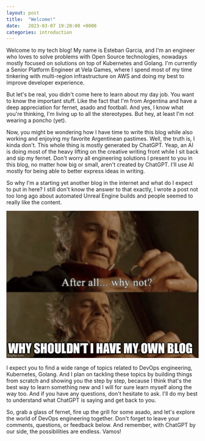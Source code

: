 ```yaml
---
layout: post
title:  "Welcome!"
date:   2023-03-07 19:20:00 +0000
categories: introduction
---
```

Welcome to my tech blog! My name is Esteban Garcia, and I'm an engineer who loves to solve problems with Open Source technologies, nowadays mostly focused on solutions on top of Kubernetes and Golang. I'm currently a Senior Platform Engineer at Vela Games, where I spend most of my time tinkering with multi-region infrastructure on AWS and doing my best to improve developer experience.

But let's be real, you didn't come here to learn about my day job. You want to know the important stuff. Like the fact that I'm from Argentina and have a deep appreciation for fernet, asado and football. And yes, I know what you're thinking, I'm living up to all the stereotypes. But hey, at least I'm not wearing a poncho (yet).

Now, you might be wondering how I have time to write this blog while also working and enjoying my favorite Argentinean pastimes. Well, the truth is, I kinda don't. This whole thing is mostly generated by ChatGPT. Yeap, an AI is doing most of the heavy lifting on the creative writing front while I sit back and sip my fernet. Don't worry all engineering solutions I present to you in this blog, no matter how big or small, aren't created by ChatGPT. I'll use AI mostly for being able to better express ideas in writing.

So why I'm a starting yet another blog in the internet and what do I expect to put in here? I still don't know the answer to that exactly, I wrote a post not too long ago about automated Unreal Engine builds and people seemed to really like the content.

![meme](/assets/3D93DD15-09A2-4D35-A20F-94907E91C1E9.jpeg)

I expect you to find a wide range of topics related to DevOps engineering, Kubernetes, Golang. And I plan on tackling these topics by building things from scratch and showing you the step by step, because I think that's the best way to learn something new and I will for sure learn myself along the way too. And if you have any questions, don't hesitate to ask. I'll do my best to understand what ChatGPT is saying and get back to you.

So, grab a glass of fernet, fire up the grill for some asado, and let's explore the world of DevOps engineering together. Don't forget to leave your comments, questions, or feedback below. And remember, with ChatGPT by our side, the possibilities are endless. Vamos!